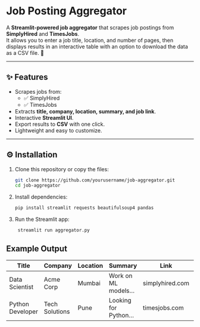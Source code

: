 # Job Posting Aggregator

A **Streamlit-powered job aggregator** that scrapes job postings from **SimplyHired** and **TimesJobs**.  
It allows you to enter a job title, location, and number of pages, then displays results in an interactive table with an option to download the data as a CSV file. 🚀

---

## ✨ Features
- Scrapes jobs from:
  - ✅ SimplyHired
  - ✅ TimesJobs
- Extracts **title, company, location, summary, and job link**.
- Interactive **Streamlit UI**.
- Export results to **CSV** with one click.
- Lightweight and easy to customize.

---


## ⚙️ Installation

1. Clone this repository or copy the files:
   ```bash
   git clone https://github.com/yourusername/job-aggregator.git
   cd job-aggregator

2. Install dependencies:
   ```bash
   pip install streamlit requests beautifulsoup4 pandas

3. Run the Streamlit app:
   ```bash
    streamlit run aggregator.py

## Example Output
| Title            | Company        | Location | Summary             | Link            | Source      |
| ---------------- | -------------- | -------- | ------------------- | --------------- | ----------- |
| Data Scientist   | Acme Corp      | Mumbai   | Work on ML models…  | simplyhired.com | SimplyHired |
| Python Developer | Tech Solutions | Pune     | Looking for Python… | timesjobs.com   | TimesJobs   |


